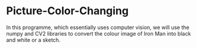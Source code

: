 # Picture-Color-Changing
In this programme, which essentially uses computer vision, we will use the numpy and CV2 libraries to convert the colour image of Iron Man into black and white or a sketch.
